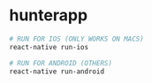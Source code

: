 # hunterapp

```bash
# RUN FOR IOS (ONLY WORKS ON MACS)
react-native run-ios

# RUN FOR ANDROID (OTHERS)
react-native run-android
```
